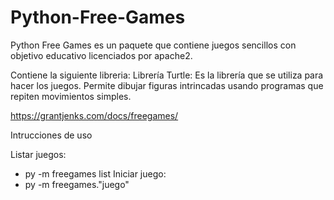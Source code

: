 # Python-Free-Games
Python Free Games es un paquete que contiene juegos sencillos con objetivo educativo licenciados por apache2.

Contiene la siguiente libreria:
Librería Turtle: Es la librería que se utiliza para hacer los juegos. Permite dibujar figuras intrincadas usando programas que repiten movimientos simples.

https://grantjenks.com/docs/freegames/

Intrucciones de uso

Listar juegos:
- py -m freegames list
Iniciar juego:
- py -m freegames."juego"
